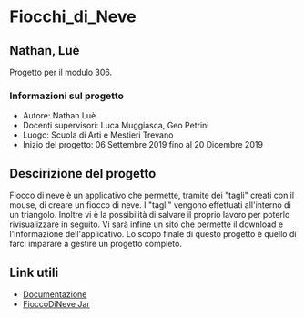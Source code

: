 # Fiocchi_di_Neve
## Nathan, Luè

Progetto per il modulo 306.

### Informazioni sul progetto
 * Autore: Nathan Luè
 * Docenti supervisori: Luca Muggiasca, Geo Petrini
 * Luogo: Scuola di Arti e Mestieri Trevano
 * Inizio del progetto: 06 Settembre 2019 fino al 20 Dicembre 2019

## Descirizione del progetto
Fiocco di neve è  un applicativo che permette, tramite dei "tagli" creati con il mouse, di creare un fiocco di neve. I "tagli" vengono effettuati all'interno di un triangolo. Inoltre vi è la possibilità di salvare il proprio lavoro per poterlo rivisualizzare in seguito. Vi sarà infine un sito che permette il download e l'informazione dell'applicativo.
Lo scopo finale di questo progetto è quello di farci imparare a gestire un progetto completo.

## Link utili
* [Documentazione](./Documentazione/Documentazione.md)
* [FioccoDiNeve Jar](./FioccoDiNeve/dist/FioccoDiNeve.jar)